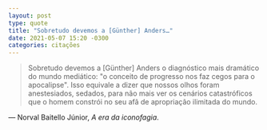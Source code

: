 ```yaml
---
layout: post
type: quote
title: "Sobretudo devemos a [Günther] Anders…"
date: 2021-05-07 15:20 -0300
categories: citações
---
```

>Sobretudo devemos a [Günther] Anders o diagnóstico mais dramático do mundo mediático: "o conceito de progresso nos faz cegos para o apocalipse". Isso equivale a dizer que nossos olhos foram anestesiados, sedados, para não mais ver os cenários catastróficos que o homem constrói no seu afã de apropriação ilimitada do mundo.

— Norval Baitello Júnior, _A era da iconofagia_.
